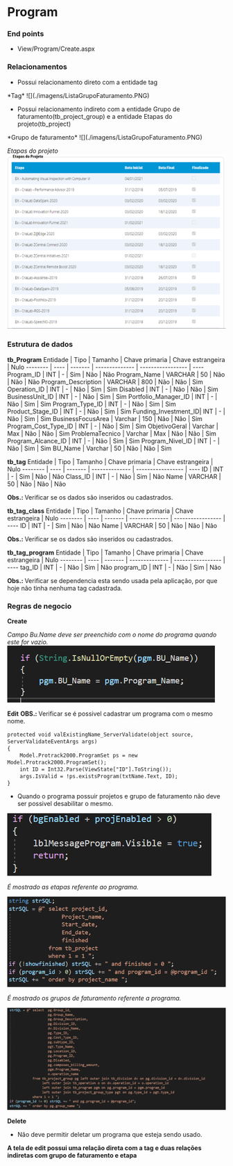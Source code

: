 <h1><b>Program</b></h1>
<h3><b>End points</b></h3>

<ul>
    <li>View/Program/Create.aspx</li>
</ul>

<h3><b>Relacionamentos</b></h3>

<ul>
    <li>Possui relacionamento direto com a entidade tag</li>
</ul>
*Tag*
![](./imagens/ListaGrupoFaturamento.PNG)

<ul>
    <li>Possui relacionamento indireto com a entidade Grupo de faturamento(tb_project_group) e a entidade Etapas do projeto(tb_project)</li>
</ul>
*Grupo de faturamento*
![](./imagens/ListaGrupoFaturamento.PNG)

_Etapas do projeto_
![](./imagens/ListaEtapasProjetos.PNG)

<h3><b>Estrutura de dados</b></h3>

<b>tb_Program</b>
Entidade | Tipo | Tamanho | Chave primaria | Chave estrangeira | Nulo
-------- | ---- | ------- | -------------- | ----------------- | ----
Program_ID | INT | - | Sim | Não | Não
Program_Name | VARCHAR | 50 | Não | Não | Não
Program_Description | VARCHAR | 800 | Não | Não | Sim
Operation_ID | INT | - | Não | Sim | Sim
Disabled | INT | - | Não | Não | Sim
BusinessUnit_ID | INT | - | Não | Sim | Sim
Portfolio_Manager_ID | INT | - | Não | Sim | Sim
Program_Type_ID | INT | - | Não | Sim | Sim
Product_Stage_ID | INT | - | Não | Sim | Sim
Funding_Investment_ID| INT | - | Não | Sim | Sim
BusinessFocusArea | Varchar | 150 | Não | Não | Sim
Program_Cost_Type_ID | INT | - | Não | Sim | Sim
ObjetivoGeral | Varchar | Max | Não | Não | Sim
ProblemaTecnico | Varchar | Max | Não | Não | Sim
Program_Alcance_ID | INT | - | Não | Sim | Sim
Program_Nivel_ID | INT | - | Não | Sim | Sim
BU_Name | Varchar | 50 | Não | Não | Sim

<b>tb_tag</b>
Entidade | Tipo | Tamanho | Chave primaria | Chave estrangeira | Nulo
-------- | ---- | ------- | -------------- | ----------------- | ----
ID | INT | - | Sim | Não | Não
Class_ID | INT | - | Não | Sim | Não
Name | VARCHAR | 50 | Não | Não | Não

<b>Obs.: </b>Verificar se os dados são inseridos ou cadastrados.

<b>tb_tag_class</b>
Entidade | Tipo | Tamanho | Chave primaria | Chave estrangeira | Nulo
-------- | ---- | ------- | -------------- | ----------------- | ----
ID | INT | - | Sim | Não | Não
Name | VARCHAR | 50 | Não | Não | Não

<b>Obs.: </b>Verificar se os dados são inseridos ou cadastrados.

<b>tb_tag_program</b>
Entidade | Tipo | Tamanho | Chave primaria | Chave estrangeira | Nulo
-------- | ---- | ------- | -------------- | ----------------- | ----
tag_ID | INT | - | Não | Sim | Não
program_ID | INT | - | Não | Sim | Não

<b>Obs.: </b>Verificar se dependencia esta sendo usada pela aplicação, por que hoje não tinha nenhuma tag cadastrada.

<h3><b>Regras de negocio</b></h3>

<b>Create</b>

_Campo Bu.Name deve ser preenchido com o nome do programa quando este for vazio._
![](./imagens/BuName.PNG)

<b>Edit</b>
<b>OBS.: </b>Verificar se é possivel cadastrar um programa com o mesmo nome.

```
protected void valExistingName_ServerValidate(object source, ServerValidateEventArgs args)
{
    Model.Protrack2000.ProgramSet ps = new Model.Protrack2000.ProgramSet();
    int ID = Int32.Parse(ViewState["ID"].ToString());
    args.IsValid = !ps.existsProgram(txtName.Text, ID);
}
```

<ul>
    <li>Quando o programa possuir projetos e grupo de faturamento não deve ser possivel desabilitar o mesmo.</li>
</ul>

![](./imagens/Desabilitado.PNG)

_É mostrado as etapas referente ao programa._

![](./imagens/Etapas.PNG)

_É mostrado os grupos de faturamento referente a programa._

![](./imagens/GrupoFaturamento.PNG)

<b>Delete</b>

<ul>
    <li>
        Não deve permitir deletar um programa que esteja sendo usado.
    </li>
</ul>

<b>A tela de edit possui uma relação direta com a tag e duas relações indiretas com grupo de faturamento e etapa</b>
